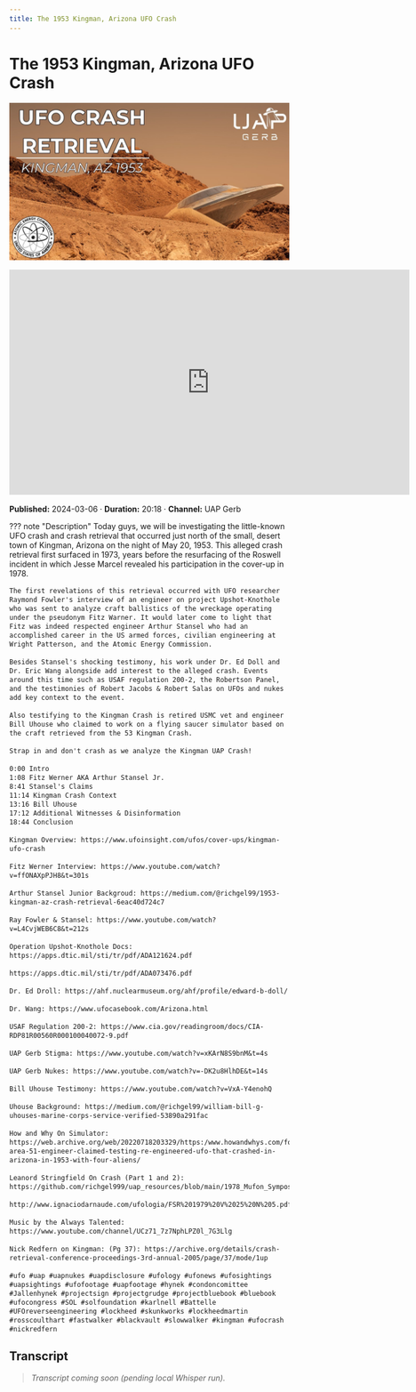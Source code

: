 ```yaml
---
title: The 1953 Kingman, Arizona UFO Crash
---
```


# The 1953 Kingman, Arizona UFO Crash

![thumbnail](../videos/41V4Pf_8oo4-the-1953-kingman-arizona-ufo-crash/thumb.jpg)

<iframe width="720" height="405" src="https://www.youtube.com/embed/41V4Pf_8oo4" frameborder="0" allowfullscreen></iframe>

**Published:** 2024-03-06  ·  **Duration:** 20:18  ·  **Channel:** UAP Gerb

??? note "Description"
    Today guys, we will be investigating the little-known UFO crash and crash retrieval that occurred just north of the small, desert town of Kingman, Arizona on the night of May 20, 1953. This alleged crash retrieval first surfaced in 1973, years before the resurfacing of the Roswell incident in which Jesse Marcel revealed his participation in the cover-up in 1978.
    
    The first revelations of this retrieval occurred with UFO researcher Raymond Fowler's interview of an engineer on project Upshot-Knothole who was sent to analyze craft ballistics of the wreckage operating under the pseudonym Fitz Warner. It would later come to light that Fitz was indeed respected engineer Arthur Stansel who had an accomplished career in the US armed forces, civilian engineering at Wright Patterson, and the Atomic Energy Commission. 
    
    Besides Stansel's shocking testimony, his work under Dr. Ed Doll and Dr. Eric Wang alongside add interest to the alleged crash. Events around this time such as USAF regulation 200-2, the Robertson Panel, and the testimonies of Robert Jacobs & Robert Salas on UFOs and nukes add key context to the event.
    
    Also testifying to the Kingman Crash is retired USMC vet and engineer Bill Uhouse who claimed to work on a flying saucer simulator based on the craft retrieved from the 53 Kingman Crash.
    
    Strap in and don't crash as we analyze the Kingman UAP Crash!
    
    0:00 Intro
    1:08 Fitz Werner AKA Arthur Stansel Jr.
    8:41 Stansel's Claims
    11:14 Kingman Crash Context
    13:16 Bill Uhouse
    17:12 Additional Witnesses & Disinformation
    18:44 Conclusion
    
    Kingman Overview: https://www.ufoinsight.com/ufos/cover-ups/kingman-ufo-crash
    
    Fitz Werner Interview: https://www.youtube.com/watch?v=ffONAXpPJH8&t=301s
    
    Arthur Stansel Junior Backgroud: https://medium.com/@richgel99/1953-kingman-az-crash-retrieval-6eac40d724c7
    
    Ray Fowler & Stansel: https://www.youtube.com/watch?v=L4CvjWEB6C8&t=212s
    
    Operation Upshot-Knothole Docs: https://apps.dtic.mil/sti/tr/pdf/ADA121624.pdf
    
    https://apps.dtic.mil/sti/tr/pdf/ADA073476.pdf
    
    Dr. Ed Droll: https://ahf.nuclearmuseum.org/ahf/profile/edward-b-doll/
    
    Dr. Wang: https://www.ufocasebook.com/Arizona.html
    
    USAF Regulation 200-2: https://www.cia.gov/readingroom/docs/CIA-RDP81R00560R000100040072-9.pdf
    
    UAP Gerb Stigma: https://www.youtube.com/watch?v=xKArN8S9bnM&t=4s
    
    UAP Gerb Nukes: https://www.youtube.com/watch?v=-DK2u8HlhDE&t=14s
    
    Bill Uhouse Testimony: https://www.youtube.com/watch?v=VxA-Y4enohQ
    
    Uhouse Background: https://medium.com/@richgel99/william-bill-g-uhouses-marine-corps-service-verified-53890a291fac
    
    How and Why On Simulator: https://web.archive.org/web/20220718203329/https:/www.howandwhys.com/former-area-51-engineer-claimed-testing-re-engineered-ufo-that-crashed-in-arizona-in-1953-with-four-aliens/
    
    Leanord Stringfield On Crash (Part 1 and 2): https://github.com/richgel999/uap_resources/blob/main/1978_Mufon_Symposium_Stringfield.pdf
    
    http://www.ignaciodarnaude.com/ufologia/FSR%201979%20V%2025%20N%205.pdf
    
    Music by the Always Talented: https://www.youtube.com/channel/UCz71_7z7NphLPZ0l_7G3Llg
    
    Nick Redfern on Kingman: (Pg 37): https://archive.org/details/crash-retrieval-conference-proceedings-3rd-annual-2005/page/37/mode/1up
    
    #ufo #uap #uapnukes #uapdisclosure #ufology #ufonews #ufosightings #uapsightings #ufofootage #uapfootage #hynek #condoncomittee #Jallenhynek #projectsign #projectgrudge #projectbluebook #bluebook #ufocongress #SOL #solfoundation #karlnell #Battelle #UFOreverseengineering #lockheed #skunkworks #lockheedmartin #rosscoulthart #fastwalker #blackvault #slowwalker #kingman #ufocrash #nickredfern

## Transcript
> _Transcript coming soon (pending local Whisper run)._
